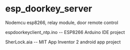 # esp_doorkey_server
Nodemcu esp8266, relay module, door remote control

espdoorkeyclient_ntp.ino  -- ESP8266 Arduino IDE project

SherLock.aia  -- MIT App Inventor 2 android app project
